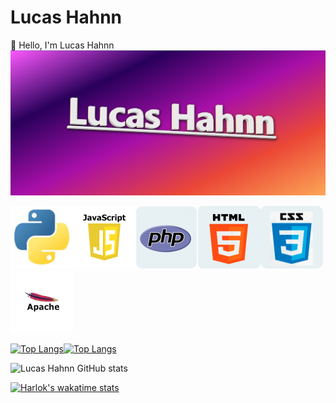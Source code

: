 # Lucas Hahnn
👋 Hello, I'm Lucas Hahnn
![capa](https://github.com/lucashahnndev/Lucas-Hahnn-DEV/blob/main/image/lucas%20hahnn.png)

![python](https://github.com/lucashahnndev/Lucas-Hahnn-DEV/blob/main/image/python.png)![Javascript](https://github.com/lucashahnndev/Lucas-Hahnn-DEV/blob/main/image/javascript.png)![PHP](https://github.com/lucashahnndev/Lucas-Hahnn-DEV/blob/main/image/php.png)![HTML](https://github.com/lucashahnndev/Lucas-Hahnn-DEV/blob/main/image/html.png)![CSS](https://github.com/lucashahnndev/Lucas-Hahnn-DEV/blob/main/image/css.png)![Apache](https://github.com/lucashahnndev/Lucas-Hahnn-DEV/blob/main/image/apache.png)
<!---
Lucas-Hahnn-DEV/Lucas-Hahnn-DEV is a ✨ special ✨ repository because its `README.md` (this file) appears on your GitHub profile.
You can click the Preview link to take a look at your changes.
--->
[![Top Langs](https://github-readme-stats.vercel.app/api/top-langs/?username=lucashahnndev&layout=pie)](https://github.com/lucashahnndev/github-readme-stats)[![Top Langs](https://github-readme-stats.vercel.app/api/top-langs/?username=lucashahnndev)](https://github.com/lucashahnndev/github-readme-stats)


![Lucas Hahnn GitHub stats](https://github-readme-stats.vercel.app/api?username=lucashahnndev&show_icons=true&theme=transparent)

[![Harlok's wakatime stats](https://github-readme-stats.vercel.app/api/wakatime?username=ffflabs)](https://github.com/lucashahnndev/github-readme-stats)
